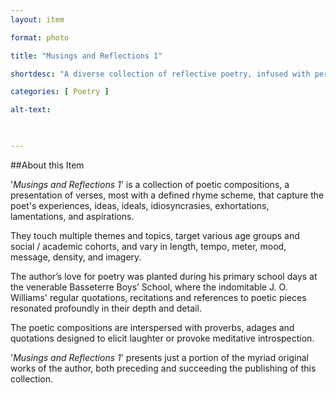```yaml
---
layout: item 

format: photo 

title: "Musings and Reflections 1"

shortdesc: "A diverse collection of reflective poetry, infused with personal experiences, wisdom, and humor, spanning various themes and age groups."

categories: [ Poetry ] 

alt-text:  

 

--- 
```


##About this Item 

'_Musings and Reflections 1_' is a collection of poetic compositions, a presentation of verses, most with a defined rhyme scheme, that capture the poet's experiences, ideas, ideals, idiosyncrasies, exhortations, lamentations, and aspirations. 

They touch multiple themes and topics, target various age groups and social / academic cohorts, and vary in length, tempo, meter, mood, message, density, and imagery. 

The author’s love for poetry was planted during his primary school days at the venerable Basseterre Boys’ School, where the indomitable J. O.  Williams' regular quotations, recitations and references to poetic pieces resonated profoundly in their depth and detail. 

The poetic compositions are interspersed with proverbs, adages and quotations designed to elicit laughter or provoke meditative introspection.  

'_Musings and Reflections 1_' presents just a portion of the myriad original works of the author, both preceding and succeeding the publishing of this collection.
